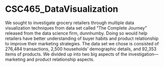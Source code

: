 # CSC465_DataVisualization
We sought to investigate grocery retailers through multiple data visualization techniques from data set called “The Complete Journey” released from the data science firm, dunnhumby. Doing so would help retailers have better understanding of buyer habits and product relationship to improve their marketing strategies. The data set we chose is consisted of 276,484 transactions, 2,500 households’ demographic details, and 92,353 items of products. We divided up into two big aspects of the investigation—marketing and product relationship aspects. 
